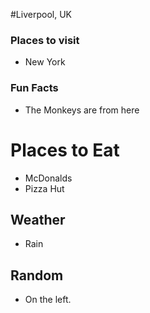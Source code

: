 #Liverpool, UK

### Places to visit
 - New York

### Fun Facts
 - The Monkeys are from here

# Places to Eat
 - McDonalds
 - Pizza Hut

## Weather
 - Rain

## Random
 - On the left.
